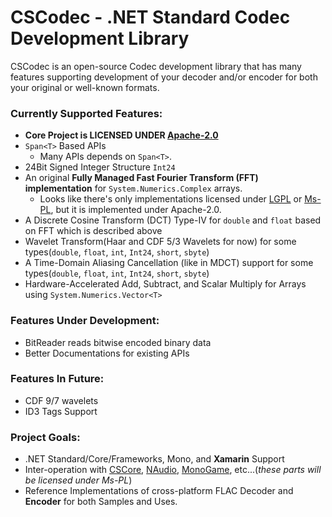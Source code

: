 # CSCodec - .NET Standard Codec Development Library #
CSCodec is an open-source Codec development library that has many features supporting development of your decoder and/or encoder for both your original or well-known formats.

### Currently Supported Features: ###
- **Core Project is LICENSED UNDER __[Apache-2.0](https://github.com/MineCake147E/CSCodec/blob/master/LICENSE.md)__**
- `Span<T>` Based APIs
  - Many APIs depends on `Span<T>`.
- 24Bit Signed Integer Structure `Int24`
- An original **Fully Managed Fast Fourier Transform (FFT) implementation** for `System.Numerics.Complex` arrays.
  - Looks like there's only implementations licensed under [LGPL](https://www.gnu.org/licenses/lgpl-3.0.en.html) or [Ms-PL](https://github.com/MineCake147E/MonoGame.TexturedGeometry2D/blob/master/LICENSE.md), but it is implemented under Apache-2.0.
- A Discrete Cosine Transform (DCT) Type-IV for `double` and `float` based on FFT which is described above
- Wavelet Transform(Haar and CDF 5/3 Wavelets for now) for some types(`double`, `float`, `int`, `Int24`, `short`, `sbyte`)
- A Time-Domain Aliasing Cancellation (like in MDCT) support for some types(`double`, `float`, `int`, `Int24`, `short`, `sbyte`)
- Hardware-Accelerated Add, Subtract, and Scalar Multiply for Arrays using `System.Numerics.Vector<T>`

### Features Under Development: ###
- BitReader reads bitwise encoded binary data
- Better Documentations for existing APIs

### Features In Future: ###
- CDF 9/7 wavelets
- ID3 Tags Support

### Project Goals: ###
- .NET Standard/Core/Frameworks, Mono, and **Xamarin** Support
- Inter-operation with [CSCore](https://github.com/filoe/cscore), [NAudio](https://github.com/naudio/NAudio), [MonoGame](https://github.com/MonoGame/MonoGame), etc...(*these parts will be licensed under Ms-PL*)
- Reference Implementations of cross-platform FLAC Decoder and **Encoder** for both Samples and Uses.
